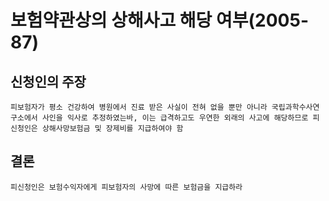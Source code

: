 # 보험약관상의 상해사고 해당 여부(2005-87)

## 신청인의 주장
    피보험자가 평소 건강하여 병원에서 진료 받은 사실이 전혀 없을 뿐만 아니라 국립과학수사연구소에서 사인을 익사로 추정하였는바, 이는 급격하고도 우연한 외래의 사고에 해당하므로 피신청인은 상해사망보험금 및 장제비를 지급하여야 함

## 결론

    피신청인은 보험수익자에게 피보험자의 사망에 따른 보험금을 지급하라
